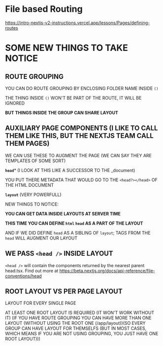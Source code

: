# File based Routing

<https://intro-nextjs-v2-instructions.vercel.app/lessons/Pages/defining-routes>

# SOME NEW THINGS TO TAKE NOTICE

## ROUTE GROUPING

YOU CAN DO ROUTE GROUPING BY ENCLOSING FOLDER NAME INSIDE `()`

THE THING INSIDE `()` WON'T BE PART OF THE ROUTE, IT WILL BE IGNORED

**BUT THINGS INSIDE THE GROUP CAN SHARE LAYOUT**

## AUXILIARY PAGE COMPONENTS (I LIKE TO CALL THEM LIKE THIS, BUT THE NEXTJS TEAM CALL THEM PAGES)

WE CAN USE THESE TO AUGMENT THE PAGE (WE CAN SAY THEY ARE TEMPLATES OF SOME SORT)

**`head`*** (I LOOK AT THIS LIKE A SUCCESSOR TO THE _document)

YOU PUT THERE METADATA THAT WOULD GO TO THE `<head?></head>` OF THE HTML DOCUMENT

**`layout`** (VERY POWERFULL)

NEW THINGS TO NOTICE:

**YOU CAN GET DATA INSIDE LAYOUTS AT SERVER TIME**

**THIS TIME YOU CAN DEFINE `html` `head` AS A PART OF THE LAYOUT**

AND IF WE DID DEFINE `head` AS A SIBLING OF `layout`; TAGS FROM THE `head` WILL AUGMENT OUR LAYOUT

## WE PASS `<head />` INSIDE LAYOUT

`<head />` will contain the components returned by the nearest parent
head.tsx. Find out more at https://beta.nextjs.org/docs/api-reference/file-conventions/head

## ROOT LAYOUT VS PER PAGE LAYOUT

LAYOUT FOR EVERY SINGLE PAGE

AT LEAST ONE ROOT LAYOUT IS REQUIRED (IT WON'T WORK WITHOUT IT) (IF YOU HAVE ROUTE GROUPING YOU CAN HAVE MORE THAN ONE LAYOUT (WITHOUT USING THE ROOT ONE (/app/layout))(SO EVERY GROUP CAN HAVE LAYOUT FOR THEMSELFS (BUT IN MOST CASES, WHICH MEANS IF YOU ARE NOT USING GROUPING, YOU JUST HAVE ONE ROOT LAYOUT)))
